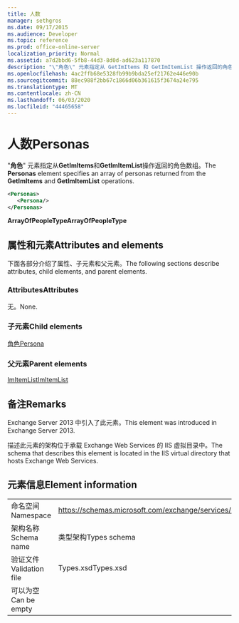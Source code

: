 ```yaml
---
title: 人数
manager: sethgros
ms.date: 09/17/2015
ms.audience: Developer
ms.topic: reference
ms.prod: office-online-server
localization_priority: Normal
ms.assetid: a7d2bbd6-5fb8-44d3-8d0d-ad623a117870
description: "\"角色\" 元素指定从 GetImItems 和 GetImItemList 操作返回的角色数组。"
ms.openlocfilehash: 4ac2ffb68e5328fb99b9bda25ef21762e446e90b
ms.sourcegitcommit: 88ec988f2bb67c1866d06b361615f3674a24e795
ms.translationtype: MT
ms.contentlocale: zh-CN
ms.lasthandoff: 06/03/2020
ms.locfileid: "44465658"
---
```

# <a name="personas"></a><span data-ttu-id="e84bc-103">人数</span><span class="sxs-lookup"><span data-stu-id="e84bc-103">Personas</span></span>

<span data-ttu-id="e84bc-104">"**角色**" 元素指定从**GetImItems**和**GetImItemList**操作返回的角色数组。</span><span class="sxs-lookup"><span data-stu-id="e84bc-104">The **Personas** element specifies an array of personas returned from the **GetImItems** and **GetImItemList** operations.</span></span> 
  
```XML
<Personas>
   <Persona/>
</Personas>
```

 <span data-ttu-id="e84bc-105">**ArrayOfPeopleType**</span><span class="sxs-lookup"><span data-stu-id="e84bc-105">**ArrayOfPeopleType**</span></span>
## <a name="attributes-and-elements"></a><span data-ttu-id="e84bc-106">属性和元素</span><span class="sxs-lookup"><span data-stu-id="e84bc-106">Attributes and elements</span></span>

<span data-ttu-id="e84bc-107">下面各部分介绍了属性、子元素和父元素。</span><span class="sxs-lookup"><span data-stu-id="e84bc-107">The following sections describe attributes, child elements, and parent elements.</span></span>
  
### <a name="attributes"></a><span data-ttu-id="e84bc-108">Attributes</span><span class="sxs-lookup"><span data-stu-id="e84bc-108">Attributes</span></span>

<span data-ttu-id="e84bc-109">无。</span><span class="sxs-lookup"><span data-stu-id="e84bc-109">None.</span></span>
  
### <a name="child-elements"></a><span data-ttu-id="e84bc-110">子元素</span><span class="sxs-lookup"><span data-stu-id="e84bc-110">Child elements</span></span>

[<span data-ttu-id="e84bc-111">角色</span><span class="sxs-lookup"><span data-stu-id="e84bc-111">Persona</span></span>](persona.md)
  
### <a name="parent-elements"></a><span data-ttu-id="e84bc-112">父元素</span><span class="sxs-lookup"><span data-stu-id="e84bc-112">Parent elements</span></span>

[<span data-ttu-id="e84bc-113">ImItemList</span><span class="sxs-lookup"><span data-stu-id="e84bc-113">ImItemList</span></span>](imitemlist.md)
  
## <a name="remarks"></a><span data-ttu-id="e84bc-114">备注</span><span class="sxs-lookup"><span data-stu-id="e84bc-114">Remarks</span></span>

<span data-ttu-id="e84bc-115">Exchange Server 2013 中引入了此元素。</span><span class="sxs-lookup"><span data-stu-id="e84bc-115">This element was introduced in Exchange Server 2013.</span></span>
  
<span data-ttu-id="e84bc-116">描述此元素的架构位于承载 Exchange Web Services 的 IIS 虚拟目录中。</span><span class="sxs-lookup"><span data-stu-id="e84bc-116">The schema that describes this element is located in the IIS virtual directory that hosts Exchange Web Services.</span></span>
  
## <a name="element-information"></a><span data-ttu-id="e84bc-117">元素信息</span><span class="sxs-lookup"><span data-stu-id="e84bc-117">Element information</span></span>

|||
|:-----|:-----|
|<span data-ttu-id="e84bc-118">命名空间</span><span class="sxs-lookup"><span data-stu-id="e84bc-118">Namespace</span></span>  <br/> |https://schemas.microsoft.com/exchange/services/2006/types  <br/> |
|<span data-ttu-id="e84bc-119">架构名称</span><span class="sxs-lookup"><span data-stu-id="e84bc-119">Schema name</span></span>  <br/> |<span data-ttu-id="e84bc-120">类型架构</span><span class="sxs-lookup"><span data-stu-id="e84bc-120">Types schema</span></span>  <br/> |
|<span data-ttu-id="e84bc-121">验证文件</span><span class="sxs-lookup"><span data-stu-id="e84bc-121">Validation file</span></span>  <br/> |<span data-ttu-id="e84bc-122">Types.xsd</span><span class="sxs-lookup"><span data-stu-id="e84bc-122">Types.xsd</span></span>  <br/> |
|<span data-ttu-id="e84bc-123">可以为空</span><span class="sxs-lookup"><span data-stu-id="e84bc-123">Can be empty</span></span>  <br/> ||
   

